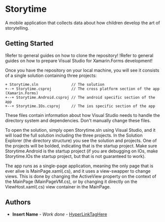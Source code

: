 # Storytime

A mobile application that collects data about how children develop the art of storytelling.

## Getting Started

!Refer to general guides on how to clone the repository!
!Refer to general guides on how to prepare Visual Studio for Xamarin.Forms development!

Once you have the repository on your local machine, you will see it consists of a single solution containing three projects:

```
+ Storytime.sln               // The solution
+--+ Storytime.csproj         // The cross platform section of the app (Xamarin.Forms)
+--+ Storytime.Android.csproj // The android specific section of the app
+--+ Storytime.IOs.csproj     // The ios specific section of the app
```

These files contain information about how Visual Studio needs to handle the directory system and dependencies. Don't manually change these files.

To open the solution, simply open Storytime.sln using Visual Studio, and it will load the full solution including the three projects. 
In the Solution Explorer (the directory structure) you see the solution and projects. One of the projects will be bolded, indicating that is the startup project.
Make sure Storytime.Android is the startup project (if you are debugging on IOs, make Storytime.IOs the startup project, but that is not guaranteed to work).

The app runs as a single-page application, meaning the only page that is ever alive is MainPage.xaml(.cs), and it uses a view-swapper to change views. 
This is done by changing the ActiveView property on the context of the MainPage (MainPageVM.cs), or by changing it directly on the ViewHost.xaml(.cs) view container in the MainPage.

## Authors

* **Insert Name** - *Work done* - [HyperLinkTagHere](LinkHere)
